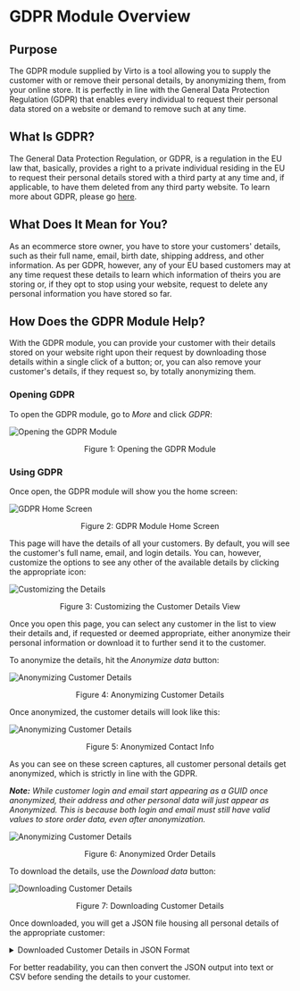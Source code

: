 # GDPR Module Overview

## Purpose

The GDPR module supplied by Virto is a tool allowing you to supply the customer with or remove their personal details, by anonymizing them, from your online store. It is perfectly in line with the General Data Protection Regulation (GDPR) that enables every individual to request their personal data stored on a website or demand to remove such at any time.

## What Is GDPR?

The General Data Protection Regulation, or GDPR, is a regulation in the EU law that, basically, provides a right to a private individual residing in the EU to request their personal details stored with a third party at any time and, if applicable, to have them deleted from any third party website. To learn more about GDPR, please go [here](https://gdpr-info.eu/).

## What Does It Mean for You?

As an ecommerce store owner, you have to store your customers' details, such as their full name, email, birth date, shipping address, and other information. As per GDPR, however, any of your EU based customers may at any time request these details to learn which information of theirs you are storing or, if they opt to stop using your website, request to delete any personal information you have stored so far.

## How Does the GDPR Module Help?

With the GDPR module, you can provide your customer with their details stored on your website right upon their request by downloading those details within a single click of a button; or, you can also remove your customer's details, if they request so, by totally anonymizing them.

### Opening GDPR

To open the GDPR module, go to _More_ and click _GDPR_: 

![Opening the GDPR Module](./media/01-gdpr-how-to-open.png)
<p align=center>Figure 1: Opening the GDPR Module</p>

### Using GDPR

Once open, the GDPR module will show you the home screen:

![GDPR Home Screen](./media/02-gdpr-home-page.png)
<p align=center>Figure 2: GDPR Module Home Screen</p>

This page will have the details of all your customers. By default, you will see the customer's full name, email, and login details. You can, however, customize the options to see any other of the available details by clicking the appropriate icon:

![Customizing the Details](./media/03-gdpr-customizing-customer-details-view.png)
<p align=center>Figure 3: Customizing the Customer Details View</p>

Once you open this page, you can select any customer in the list to view their details and, if requested or deemed appropriate, either anonymize their personal information or download it to further send it to the customer.

To anonymize the details, hit the *Anonymize data* button:

![Anonymizing Customer Details](./media/04-gdpr-anonymizing-data.png)
<p align=center>Figure 4: Anonymizing Customer Details</p>

Once anonymized, the customer details will look like this:

![Anonymizing Customer Details](./media/05-gdpr-anonymizing-data-contact-info.png)
<p align=center>Figure 5: Anonymized Contact Info</p>

As you can see on these screen captures, all customer personal details get anonymized, which is strictly in line with the GDPR.

***Note:*** *While customer login and email start appearing as a GUID once anonymized, their address and other personal data will just appear as Anonymized. This is because both login and email must still have valid values to store order data, even after anonymization.*

![Anonymizing Customer Details](./media/06-gdpr-anonymizing-data-order-info.png)
<p align=center>Figure 6: Anonymized Order Details</p>

To download the details, use the *Download data* button:

![Downloading Customer Details](./media/07-gdpr-downloading-data.png)
<p align=center>Figure 7: Downloading Customer Details</p>

Once downloaded, you will get a JSON file housing all personal details of the appropriate customer:

<details><summary>Downloaded Customer Details in JSON Format</summary>

```
{
	"firstName": "Alex",
	"lastName": "Starberg",
	"fullName": "Alex Starberg",
	"birthday": "1982-02-09T21:00:00Z",
	"emailAddresses": [],
	"phones": [],
	"addresses": [],
	"accounts": [
		{
			"login": "Login",
			"emailAddress": "123@test.com"
		},
		{
			"login": "bomba89@example.com",
			"emailAddress": "bomba89@example.com"
		}
	],
	"orders": [
		{
			"addresses": [
				{
					"firstName": "Alex",
					"lastName": "Starberg",
					"country": "United States",
					"region": "Tennessee",
					"city": "Chattanooga",
					"line1": "475 Uptain Rd.",
					"email": "bomba89@example.com",
					"phone": "(423) 978-0927"
				}
			]
		},
		{
			"addresses": [
				{
					"firstName": "Alex",
					"lastName": "Starberg",
					"country": "United States",
					"region": "Tennessee",
					"city": "Chattanooga",
					"line1": "475 Uptain Rd.",
					"email": "bomba89@example.com",
					"phone": "(423) 978-0927"
				}
			]
		}
	]
}
```
</details>

For better readability, you can then convert the JSON output into text or CSV before sending the details to your customer.
